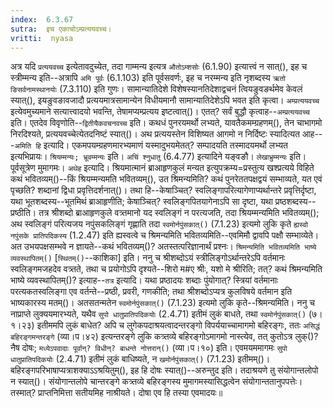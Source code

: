 ```yaml
---
index:  6.3.67
sutra:  इच एकाचोऽम्प्रत्ययवच्च।
vritti:  nyasa
---
```


अत्र यदि `प्रत्ययवच्च` इत्येतावदुच्येत, तदा गाम्मन्य इत्यत्र `औतोऽम्शसोः` (6.1.90) इत्यात्त्वं न सात्(), इह च स्त्रीम्मन्य इति--अत्रापि `अमि पूर्वः` (6.1.103) इति पूर्वसवर्णः, इह च नरम्मन्य इति नृशब्दस्य `ऋतो ङिसर्वनामस्थानयोः` (7.3.110) इति गुणः। सामान्यातिदेशे विशेषस्यानतिदेशाद्वचनं त्वियङुवङर्थमेव केवलं स्यात्(), इयङुवङावजादौ प्रत्ययमात्रसामान्येन विधीयमानौ सामान्यातिदेशेऽपि भवत इति कृत्वा। `अम्प्रत्ययवच्च` इत्येवमुच्यमाने सत्यात्त्वादयो भवन्ति, तेषामप्यम्प्रत्यय इष्टत्वात्()। एतत्? सर्वं बुद्धौ कृत्वाह--`अम्प्रत्ययवच्च` इति। एतदेव विवृणोति--`द्वितीयैकवचनवच्च` इति। कथधं पुनरयमर्थो लभ्यते, यावतैकमम्ग्रहणम्(), तेन चाभागमो निरदिश्यते, प्रत्ययवच्चेत्येतदनिष्टं स्यात्()। अथ प्रत्ययस्तेन विशिष्यत आगमो न निर्दिष्टः स्यादित्यत आह---`अमिति हि` इत्यादि। एकमपयम्ग्रहणमारभ्यमाणं यस्मादुभयमेतत्? सम्पादयति तस्मादयमर्थो लभ्यत इत्यभिप्रायः। `श्रियम्मन्यः; भ्रूवम्मन्यः` इति। `अचिं श्नुधातु` (6.4.77) इत्यादिने यङ्वङौ। `लेखाभ्रुम्मन्यः` इति। पूर्वसूत्रेण मुमागमः। 
`अथेह` इत्यादि। श्रियमात्मानं ब्राआहृणकुलं मन्यत इत्युपक्रम्य=प्रस्तुत्य खश्प्रत्यये विहिते कथं भवितव्यम्()--किं श्रियम्मन्यमति भवितव्यम्(), उत श्रिमन्यमिति? कथं पुनरेततपक्षद्वयं सम्भाव्यते, यत एवं पृच्छति? शब्दानां द्विधा प्रवृत्तिदर्शनात्()। तथा हि--केषाञ्चित्? स्वलिङ्गापरित्यागेणाप्यर्थान्तरे प्रवृत्तिर्दृष्टा, यथा भूतशब्दस्य--भूतमिथं ब्राआहृणीति; केषाञ्चित्? स्वलिङ्गपितयागेनाऽपि सा दृष्टा, यथा प्रष्ठशब्दस्य--प्रष्ठीति। तत्र श्रीशब्दो ब्राआहृणकुले वत्र्तमानो यद स्वलिङ्गं न परत्यजति, तदा श्रियम्मन्यमिति भवितव्यम्(); अथ स्वलिङ्गं परित्यजय नपुंसकलिङ्गं गृह्णाति तदा `स्वमोर्नपुंसकात्()` (7.1.23) इत्यमो लुकि कृते `ह्यस्वो नपुंसके प्रातिपदिकस्य` (1.2.47) इति ह्यस्वत्वे च श्रिमन्यमिति भवितव्यमिति--एवमिमौ द्वावपि पक्षौ सम्भाव्येते। अत उभयपक्षसम्भवे न ज्ञायते--कथं भवितव्यम्()? अतस्तत्परिज्ञानार्थं प्रश्नः। `श्रिमन्यमिति भवितव्यमिति भाष्ये व्यवस्थापितम्()` [`स्थितम्()`--काशिका] इति। ननु च श्रीशब्दोऽयं स्त्रीलिङ्गोऽर्थान्तरेऽपि वर्तमानः स्वलिङ्गमजहदेव वत्र्तते, तथा च प्रयोगोऽपि दृश्यते--शिरो म#ए श्रीः, यशो मे श्रीरिति; तत्? कथं श्रिमन्यमिति भाष्ये व्यवस्थापितम्()? इत्याह--`तत्र` इत्यादि। यथा प्रष्ठादयः शब्दाः पुंयोगात्? स्त्रियां वर्तमानाः परत्यकतस्वलिङ्गा एव वर्तन्ते--प्रष्ठी, प्रवरी, गणकीति; तथा श्रीशब्दोऽप्यत्र कुलविषये वर्तमान इति भाष्यकारस्य मतम्()। अतसतन्मतेन `स्वमोर्नपुंसकात्()` (7.1.23) इत्यमो लुकि कृते--श्रिमन्यमिति। ननु च नाप्राप्ते लुक्ययमारभ्यते, यथैव `सुपो धातुप्रातिपदिकयोः` (2.4.71) इतीमं लुकं बाधते, तथा `स्वमोर्नपुंसकात्()` (७।१।२३) इतीममपि लुकं बाधेत? अपि च लुगेकपदाश्रयत्वादन्तरङ्गो विपर्ययाच्चामागमो बहिरङ्गः, ततः `असिद्धं बहिरङ्गमन्तरङ्गे` (व्या।प।४२) इत्यन्तरङ्गे लुकि कत्र्तव्ये बहिरङ्गोऽमागमो नास्त्येव, तत् कुतोऽत्र लुक्()? नैष दोषः; `मध्येऽपवादाः पूर्वान्? विधीन्? बाधन्ते नोत्तरान्()` (व्या।प।१०) इति। एवमयममागमः `सुपो धातुप्रातिपदिकयोः` (2.4.71) इतीमं लुकं बाधिष्यते, न `खमोर्नपुंसकात्()` (7.1.23) इतीमम्()। बहिरङ्गपरिभाषाप्यत्राशक्याऽ‌ऽश्रयितुम्(), इह हि दोषः स्यात्()--अरुन्तुद इति। तदाश्रयणे तु संयोगान्तलोपो न स्यात्()। संयोगान्तलोपे चान्तरङ्गे कत्र्तव्ये बहिरङ्गस्य मुमागमस्यासिद्धत्वेन संयोगान्ततानुपपत्तेः। तस्मात्? प्राप्तनिमित्ता सतीयमिह नाश्रीयते। दोषा एव हि तस्या एवमादयः॥
